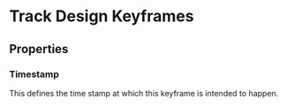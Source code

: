 # Track Design Keyframes

## Properties

### Timestamp

This defines the time stamp at which this keyframe is intended to happen.